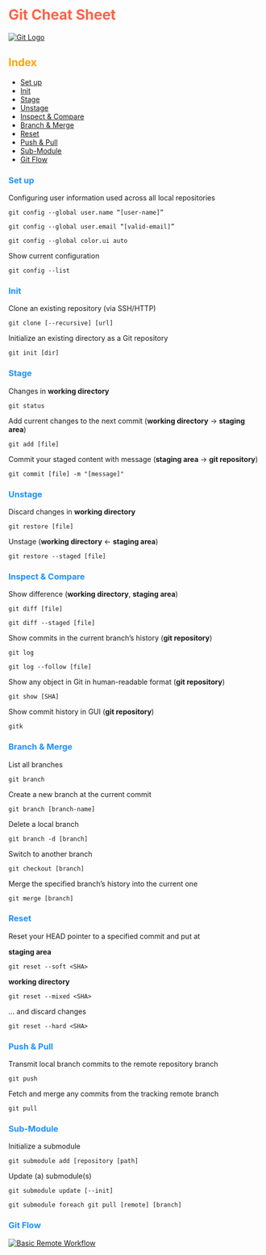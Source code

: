 
# <span style="color:Tomato">Git Cheat Sheet</span>

[![Git Logo](https://live.staticflickr.com/65535/51913894456_588b836c2b_c.jpg "Git")](https://flic.kr/p/2n6shaN)

## <span style="color:Orange">Index</span>

- [Set up](#set-up)
- [Init](#init)
- [Stage](#stage)
- [Unstage](#unstage)
- [Inspect & Compare](#inspect-&-compare)
- [Branch & Merge](#branch&-merge)
- [Reset](#reset)
- [Push & Pull](#push-&-pull)
- [Sub-Module](#sub-module)
- [Git Flow](#git-flow)

### <span style="color:DodgerBlue">Set up</span>

Configuring user information used across all local repositories

    git config --global user.name “[user-name]”

    git config --global user.email “[valid-email]”

    git config --global color.ui auto

Show current configuration

    git config --list

### <span style="color:DodgerBlue">Init</span>

Clone an existing repository (via SSH/HTTP)

    git clone [--recursive] [url]

Initialize an existing directory as a Git repository

    git init [dir]

### <span style="color:DodgerBlue">Stage</span>

Changes in **working directory**

    git status

Add current changes to the next commit (**working directory** → **staging area**)

    git add [file]

Commit your staged content with message (**staging area** → **git repository**)

    git commit [file] -m "[message]"

### <span style="color:DodgerBlue">Unstage</span>

Discard changes in **working directory**

    git restore [file]

Unstage (**working directory** ← **staging area**)

    git restore --staged [file]

### <span style="color:DodgerBlue">Inspect & Compare</span>

Show difference (**working directory**, **staging area**)

    git diff [file]

    git diff --staged [file]

Show commits in the current branch’s history (**git repository**)

    git log

    git log --follow [file]

Show any object in Git in human-readable format (**git repository**)

    git show [SHA]

Show commit history in GUI (**git repository**)

    gitk

### <span style="color:DodgerBlue">Branch & Merge</span>

List all branches

    git branch

Create a new branch at the current commit

    git branch [branch-name]

Delete a local branch

    git branch -d [branch]

Switch to another branch

    git checkout [branch]

Merge the specified branch’s history into the current one

    git merge [branch]

### <span style="color:DodgerBlue">Reset</span>

Reset your HEAD pointer to a specified commit and put at

**staging area**

    git reset --soft <SHA>

**working directory**

    git reset --mixed <SHA>

... and discard changes

    git reset --hard <SHA>

### <span style="color:DodgerBlue">Push & Pull</span>

Transmit local branch commits to the remote repository branch

    git push

Fetch and merge any commits from the tracking remote branch

    git pull

### <span style="color:DodgerBlue">Sub-Module</span>

Initialize a submodule

    git submodule add [repository [path]

Update (a) submodule(s)

    git submodule update [--init]

    git submodule foreach git pull [remote] [branch]

### <span style="color:DodgerBlue">Git Flow</span>

[![Basic Remote Workflow](https://live.staticflickr.com/65535/51912929657_c43e3b4cbe_c.jpg "Workflow")](https://flic.kr/p/2n6nknk)
